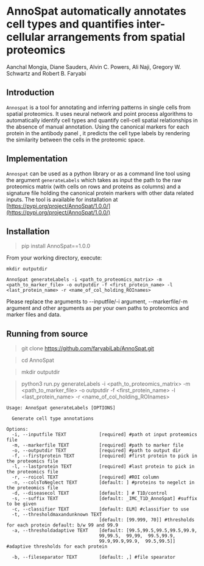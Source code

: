 # AnnoSpat automatically annotates cell types and quantifies inter-cellular arrangements from spatial proteomics
Aanchal Mongia, Diane Sauders, Alvin C. Powers, Ali Naji, Gregory W. Schwartz and Robert B. Faryabi

## Introduction
`Annospat` is a tool for annotating and inferring patterns in single cells from spatial
proteomics. It uses neural network and point process algorithms to automatically identify cell types and quantify cell-cell spatial relationships in the absence of manual annotation. Using the canonical markers for each protein in the antibody panel , it predicts the cell type labels by rendering the similarity between the cells in the proteomic space.




## Implementation
`Annospat` can be used as a python library or as a command line tool using the argument `generateLabels` which takes as input the path to the raw proteomics matrix (with cells on rows and proteins as columns) and a signature file holding the canonical protein markers with other data related inputs. 
The tool is available for installation at [https://pypi.org/project/AnnoSpat/1.0.0/](https://pypi.org/project/AnnoSpat/1.0.0/)


## Installation
> pip install AnnoSpat==1.0.0


From your working directory, execute:
```
mkdir outputdir
```
<!-- AnnoSpat generateLabels -i /mnt/data2/aanchal/data/IMC_T1D/raw_data/mgDF.csv -m /mnt/data2/aanchal/data/IMC_T1D/signatures_T1D_withImmuneCelltypes_withNegMarkers_d.csv -o delete_outputdir -f 'HLA.ABC' -l 'Ghrelin' -r 'TIFFfilename' -t '[99.9,99.999,70]' -a '[99.5,99.5,99.5,99.5,99.9,99,99.5,99,99,99.5,99.9,99.9,99.9,99.9,99.5,99.9]' -d 'Status'

python3 run.py generateLabels -i /mnt/data2/aanchal/data/IMC_T1D/raw_data/mgDF.csv -m /mnt/data2/aanchal/data/IMC_T1D/signatures_T1D_withImmuneCelltypes_withNegMarkers_d.csv -o delete_outputdir -f 'HLA.ABC' -l 'Ghrelin' -r 'Status'
-->
```
AnnoSpat generateLabels -i <path_to_proteomics_matrix> -m <path_to_marker_file> -o outputdir -f <first_protein_name> -l <last_protein_name> -r <name_of_col_holding_ROInames>
```
Please replace the arguments to --inputfile/-i argument, --markerfile/-m argument and other arguments as per your own paths to proteomics and marker files and data.

## Running from source 

> git clone https://github.com/faryabiLab/AnnoSpat.git

> cd AnnoSpat

> mkdir outputdir

> python3 run.py generateLabels -i <path_to_proteomics_matrix> -m <path_to_marker_file> -o outputdir -f <first_protein_name> -l <last_protein_name> -r <name_of_col_holding_ROInames>



```
Usage: AnnoSpat generateLabels [OPTIONS]

  Generate cell type annotations

Options:
  -i, --inputfile TEXT            [required] #path ot input proteomics file
  -m, --markerfile TEXT           [required] #path to marker file
  -o, --outputdir TEXT            [required] #path to output dir
  -f, --firstprotein TEXT         [required] #first protein to pick in the proteomics file
  -l, --lastprotein TEXT          [required] #last protein to pick in the proteomics file
  -r, --roicol TEXT               [required] #ROI column
  -n, --colsToNeglect TEXT        [default: ] #proteins to negelct in the proteomics file
  -d, --diseasecol TEXT           [default: ] # T1D/control
  -s, --suffix TEXT               [default: _IMC_T1D_AnnoSpat] #suffix to be given
  -c, --classifier TEXT           [default: ELM] #classifier to use 
  -t, --thresholdmaxandunknown TEXT
                                  [default: [99.999, 70]] #thresholds for each protein default: b/w 99 and 99.9
  -a, --thresholdadaptive TEXT    [default: [99.5,99.5,99.5,99.5,99.9,
                                  99,99.5,  99,99,  99.5,99.9,
                                  99.9,99.9,99.9,  99.5,99.5]] #adaptive thresholds for each protein

  -b, --fileseparator TEXT        [default: ,] #file spearator    
```


